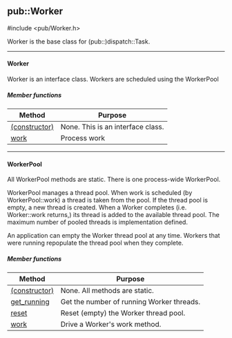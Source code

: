 <!-- -------------------------------------------------------------------------
//
//       Copyright (c) 2023 Frank Eskesen.
//
//       This file is free content, distributed under the MIT license.
//       (See accompanying file LICENSE.MIT or the original contained
//       within https://opensource.org/licenses/MIT)
//
//----------------------------------------------------------------------------
//
// Title-
//       ~/src/doc/cpp/Worker.md
//
// Purpose-
//       Worker.h reference manual
//
// Last change date-
//       2023/06/30
//
-------------------------------------------------------------------------- -->
## pub::Worker
\#include &lt;pub/Worker.h&gt;

Worker is the base class for (pub::)dispatch::Task.

<!-- ===================================================================== -->
---
#### Worker
Worker is an interface class.
Workers are scheduled using the WorkerPool

##### Member functions

| Method | Purpose |
|--------|---------|
| [(constructor)](./pub_worker.md) | None. This is an interface class. |
| [work](./pub_worker.md) | Process work |

<!-- ===================================================================== -->
---
#### WorkerPool
All WorkerPool methods are static. There is one process-wide WorkerPool.

WorkerPool manages a thread pool.
When work is scheduled (by WorkerPool::work) a thread is taken from the pool.
If the thread pool is empty, a new thread is created.
When a Worker completes (i.e. Worker::work returns,) its thread is added
to the available thread pool.
The maximum number of pooled threads is implementation defined.

An application can empty the Worker thread pool at any time.
Workers that were running repopulate the thread pool when they complete.

##### Member functions

| Method | Purpose |
|--------|---------|
| [(constructor)](./pub_worker.md) | None. All methods are static. |
| [get_running](./pub_worker.md) | Get the number of running Worker threads. |
| [reset](./pub_worker.md) | Reset (empty) the Worker thread pool. |
| [work](./pub_worker.md) | Drive a Worker's work method. |
